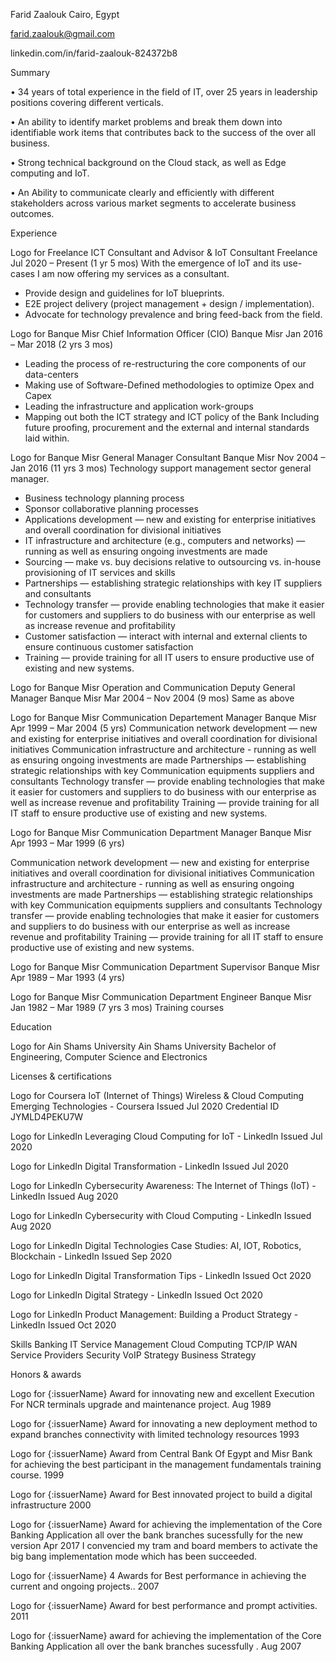 Farid Zaalouk
Cairo, Egypt

farid.zaalouk@gmail.com

linkedin.com/in/farid-zaalouk-824372b8

Summary

• 34 years of total experience in the field of IT, over 25 years in leadership positions covering different verticals. 

• An ability to identify market problems and break them down into identifiable work items that contributes back to the success of the over all business. 

• Strong technical background on the Cloud stack, as well as Edge computing and IoT. 

• An Ability to communicate clearly and efficiently with different stakeholders across various market segments to accelerate business outcomes. 


Experience

Logo for Freelance
ICT Consultant and Advisor & IoT Consultant
Freelance
Jul 2020 – Present (1 yr 5 mos)
With the emergence of IoT and its use-cases I am now offering my services as a consultant. 

- Provide design and guidelines for IoT blueprints.
- E2E project delivery (project management + design / implementation).
- Advocate for technology prevalence and bring feed-back from the field.

Logo for Banque Misr
Chief Information Officer (CIO)
Banque Misr
Jan 2016 – Mar 2018 (2 yrs 3 mos)
- Leading the process of re-restructuring the core components of our data-centers 
- Making use of Software-Defined methodologies to optimize Opex and Capex
- Leading the infrastructure and application work-groups
- Mapping out both the ICT strategy and ICT policy of the Bank Including future proofing, procurement and the external and internal standards laid within. 

Logo for Banque Misr
General Manager Consultant
Banque Misr
Nov 2004 – Jan 2016 (11 yrs 3 mos)
Technology support management sector general manager.


- Business technology planning process
- Sponsor collaborative planning processes 
- Applications development — new and existing for enterprise initiatives and overall coordination for divisional initiatives 
- IT infrastructure and architecture (e.g., computers and networks) — running as well as ensuring ongoing investments are made 
- Sourcing — make vs. buy decisions relative to outsourcing vs. in-house provisioning of IT services and skills 
- Partnerships — establishing strategic relationships with key IT suppliers and consultants 
- Technology transfer — provide enabling technologies that make it easier for customers and suppliers to do business with our enterprise as well as increase revenue and profitability 
- Customer satisfaction — interact with internal and external clients to ensure continuous customer satisfaction 
- Training — provide training for all IT users to ensure productive use of existing and new systems.

Logo for Banque Misr
Operation and Communication Deputy General Manager
Banque Misr
Mar 2004 – Nov 2004 (9 mos)
Same as above

Logo for Banque Misr
Communication Departement Manager
Banque Misr
Apr 1999 – Mar 2004 (5 yrs)
Communication network development — new and existing for enterprise initiatives and overall coordination for divisional initiatives 
Communication infrastructure and architecture - running as well as ensuring ongoing investments are made 
Partnerships — establishing strategic relationships with key Communication equipments suppliers and consultants 
Technology transfer — provide enabling technologies that make it easier for customers and suppliers to do business with our enterprise as well as increase revenue and profitability 
Training — provide training for all IT staff to ensure productive use of existing and new systems. 

Logo for Banque Misr
Communication Department Manager
Banque Misr
Apr 1993 – Mar 1999 (6 yrs)

Communication network development — new and existing for enterprise initiatives and overall coordination for divisional initiatives 
Communication infrastructure and architecture - running as well as ensuring ongoing investments are made 
Partnerships — establishing strategic relationships with key Communication equipments suppliers and consultants 
Technology transfer — provide enabling technologies that make it easier for customers and suppliers to do business with our enterprise as well as increase revenue and profitability 
Training — provide training for all IT staff to ensure productive use of existing and new systems.

Logo for Banque Misr
Communication Department Supervisor
Banque Misr
Apr 1989 – Mar 1993 (4 yrs)

Logo for Banque Misr
Communication Department Engineer
Banque Misr
Jan 1982 – Mar 1989 (7 yrs 3 mos)
Training courses

Education

Logo for Ain Shams University
Ain Shams University
Bachelor of Engineering, Computer Science and Electronics

Licenses & certifications

Logo for Coursera
IoT (Internet of Things) Wireless & Cloud Computing Emerging Technologies - Coursera
Issued Jul 2020
Credential ID JYMLD4PEKU7W

Logo for LinkedIn
Leveraging Cloud Computing for IoT - LinkedIn
Issued Jul 2020

Logo for LinkedIn
Digital Transformation - LinkedIn
Issued Jul 2020

Logo for LinkedIn
Cybersecurity Awareness: The Internet of Things (IoT) - LinkedIn
Issued Aug 2020

Logo for LinkedIn
Cybersecurity with Cloud Computing - LinkedIn
Issued Aug 2020

Logo for LinkedIn
Digital Technologies Case Studies: AI, IOT, Robotics, Blockchain - LinkedIn
Issued Sep 2020

Logo for LinkedIn
Digital Transformation Tips - LinkedIn
Issued Oct 2020

Logo for LinkedIn
Digital Strategy - LinkedIn
Issued Oct 2020

Logo for LinkedIn
Product Management: Building a Product Strategy - LinkedIn
Issued Oct 2020

Skills
Banking  IT Service Management  Cloud Computing  TCP/IP  WAN  Service Providers  Security VoIP  Strategy  Business Strategy

Honors & awards

Logo for {:issuerName}
Award for innovating new and excellent Execution For NCR terminals upgrade and maintenance project.
Aug 1989

Logo for {:issuerName}
Award for innovating a new deployment method to expand branches connectivity with limited technology resources
1993

Logo for {:issuerName}
Award from Central Bank Of Egypt and Misr Bank for achieving the best participant in the management fundamentals training course.
1999

Logo for {:issuerName}
Award for Best innovated project to build a digital infrastructure
2000

Logo for {:issuerName}
Award for achieving the implementation of the Core Banking Application all over the bank branches sucessfully for the new version
Apr 2017
I convencied my tram and board members to activate the big bang implementation mode which has been succeeded. 

Logo for {:issuerName}
4 Awards for Best performance in achieving the current and ongoing projects..
2007

Logo for {:issuerName}
Award for best performance and prompt activities.
2011

Logo for {:issuerName}
award for achieving the implementation of the Core Banking Application all over the bank branches sucessfully .
Aug 2007
